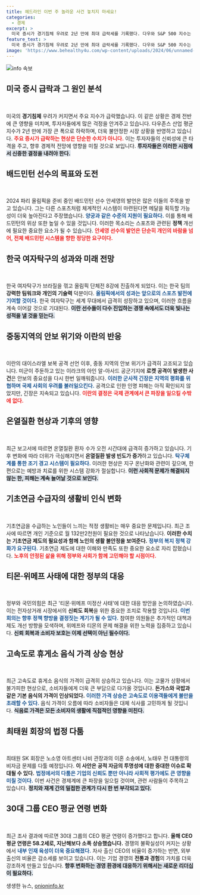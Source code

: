 ```yaml
---
title: 헤드라인 이번 주 놀라운 사건 놓치지 마세요!
categories:
  - 경제
excerpt: >
  미국 증시가 경기침체 우려로 2년 만에 최대 급락세를 기록했다. 다우와 S&P 500 지수는 각각 1,000포인트 이상 하락하며 투자자들을 경악하게 만들었다. 지금이 기회일까, 아니면 위기일까? 클릭하여 자세한 내용을 확인하세요!
feature_text: >
  미국 증시가 경기침체 우려로 2년 만에 최대 급락세를 기록했다. 다우와 S&P 500 지수는 각각 1,000포인트 이상 하락하며 투자자들을 경악하게 만들었다. 지금이 기회일까, 아니면 위기일까? 클릭하여 자세한 내용을 확인하세요!
image: 'https://www.behealthy4u.com/wp-content/uploads/2024/06/unnamed-file.png'
---
```


<p><img src="https://www.behealthy4u.com/wp-content/uploads/2024/06/unnamed-file.png" alt="info 속보" /></p>

<h2 data-ke-size="size26">미국 증시 급락과 그 원인 분석</h2>

<p data-ke-size="size16">&nbsp;</p>

<p>미국의 <b>경기침체</b> 우려가 커지면서 주요 지수가 급락했습니다. 이 같은 상황은 경제 전반에 큰 영향을 미치며, 투자자들에게 많은 걱정을 안겨주고 있습니다. 다우존스 산업 평균 지수가 2년 만에 가장 큰 폭으로 하락하며, 더욱 불안정한 시장 상황을 반영하고 있습니다. <b><span style="color: #ee2323;">주요 증시가 급락하는 현상은 단순한 수치가 아니다.</span></b> 이는 투자자들의 신뢰성에 큰 타격을 주고, 향후 경제적 전망에 영향을 미칠 것으로 보입니다. <b><span style="background-color: #21538527;">투자자들은 이러한 시점에서 신중한 결정을 내려야 한다.</span></b></p>

<h2 data-ke-size="size26">배드민턴 선수의 목표와 도전</h2>

<p data-ke-size="size16">&nbsp;</p>

<p>2024 파리 올림픽을 준비 중인 배드민턴 선수 안세영의 발언은 많은 이들의 주목을 받고 있습니다. 그는 다른 스포츠처럼 체계적인 시스템이 마련된다면 메달을 획득할 가능성이 더욱 높아진다고 주장했습니다. <b><span style="color: #1a5490;">양궁과 같은 수준의 지원이 필요하다.</span></b> 이를 통해 배드민턴의 위상 또한 높일 수 있을 것입니다. 이러한 목소리는 스포츠와 관련된 <b>정책</b> 개선에 필요한 중요한 요소가 될 수 있습니다. <b><span style="color: #ee2323;">안세영 선수의 발언은 단순히 개인의 바람을 넘어, 전체 배드민턴 시스템을 향한 정당한 요구이다.</span></b></p>

<h2 data-ke-size="size26">한국 여자탁구의 성과와 미래 전망</h2>

<p data-ke-size="size16">&nbsp;</p>

<p>한국 여자탁구가 브라질을 꺾고 올림픽 단체전 8강에 진출하게 되었다. 이는 한국 팀의 <b>강력한 팀워크와 개인의 기술력</b> 덕분이다. <b><span style="color: #1a5490;">올림픽에서의 성과는 앞으로의 스포츠 발전에 기여할 것이다.</span></b> 한국 여자탁구는 세계 무대에서 급격히 성장하고 있으며, 이러한 흐름을 계속 이어갈 것으로 기대된다. <b><span style="background-color: #21538527;">이란 선수들이 다수 진입하는 경쟁 속에서도 더욱 빛나는 성적을 낼 것을 믿는다.</span></b></p>

<h2 data-ke-size="size26">중동지역의 안보 위기와 이란의 반응</h2>

<p data-ke-size="size16">&nbsp;</p>

<p>이란의 대이스라엘 보복 공격 선언 이후, 중동 지역의 안보 위기가 급격히 고조되고 있습니다. 미군이 주둔하고 있는 이라크의 아인 알-아사드 공군기지에 <b>로켓 공격이 발생한 사건</b>은 안보의 중요성을 다시 한번 일깨워줍니다. <b><span style="color: #1a5490;">이러한 군사적 긴장은 지역의 평화를 위협하며 국제 사회의 우려를 불러일으킨다.</span></b> 공격으로 인한 인명 피해는 아직 확인되지 않았지만, 긴장은 지속되고 있습니다. <b><span style="color: #ee2323;">이란의 결정은 국제 관계에서 큰 파장을 일으킬 수밖에 없다.</span></b></p>

<h2 data-ke-size="size26">온열질환 현상과 기후의 영향</h2>

<p data-ke-size="size16">&nbsp;</p>

<p>최근 보고서에 따르면 온열질환 환자 수가 오전 시간대에 급격히 증가하고 있습니다. 기후 변화에 따라 더위가 극심해지면서 <b>온열질환 발생 빈도가 증가</b>하고 있습니다. <b><span style="color: #1a5490;">탁구체계를 통한 조기 경고 시스템이 필요하다.</span></b> 이러한 현상은 지구 온난화와 관련이 깊으며, 한편으로는 예방과 치료를 위한 시스템 강화가 절실합니다. <b><span style="background-color: #21538527;">이런 사회적 문제가 해결되지 않는 한, 피해는 계속 늘어날 것으로 보인다.</span></b></p>

<h2 data-ke-size="size26">기초연금 수급자의 생활비 인식 변화</h2>

<p data-ke-size="size16">&nbsp;</p>

<p>기초연금을 수급하는 노인들이 느끼는 적정 생활비는 매우 중요한 문제입니다. 최근 조사에 따르면 개인 기준으로 월 132만2천원이 필요한 것으로 나타났습니다. <b>이러한 수치는 기초연금 제도의 필요성과 함께 노인의 생활 불안정을 보여준다.</b> <b><span style="color: #1a5490;">정부의 복지 정책 강화가 요구된다.</span></b> 기초연금 제도에 대한 이해와 만족도 또한 중요한 요소로 자리 잡혔습니다. <b><span style="color: #ee2323;">노후의 안정된 삶을 위해 정부와 사회가 함께 고민해야 할 시점이다.</span></b></p>

<h2 data-ke-size="size26">티몬·위메프 사태에 대한 정부의 대응</h2>

<p data-ke-size="size16">&nbsp;</p>

<p>정부와 국민의힘은 최근 '티몬·위메프 미정산 사태'에 대한 대응 방안을 논의하였습니다. 이는 전자상거래 시장에서의 <b>신뢰도 회복</b>을 위한 중요한 조치로 작용할 것입니다. <b><span style="color: #1a5490;">이번 회의는 향후 정책 향방을 결정짓는 계기가 될 수 있다.</span></b> 참여한 의원들은 추가적인 대책과 제도 개선 방향을 모색하며, 위메프와 티몬의 문제 해결을 위한 노력을 집중하고 있습니다. <b><span style="background-color: #21538527;">신뢰 회복과 소비자 보호는 이제 선택이 아닌 필수이다.</span></b></p>

<h2 data-ke-size="size26">고속도로 휴게소 음식 가격 상승 현상</h2>

<p data-ke-size="size16">&nbsp;</p>

<p>최근 고속도로 휴게소 음식의 가격이 급격히 상승하고 있습니다. 이는 고물가 상황에서 불가피한 현상으로, 소비자들에게 더욱 큰 부담으로 다가올 것입니다. <b>돈가스와 국밥과 같은 기본 음식의 가격이 인상되었다.</b> <b><span style="color: #1a5490;">이러한 가격 상승은 고속도로 이용객들에게 불만을 초래할 수 있다.</span></b> 음식 가격이 오름에 따라 소비자들은 대체 식사를 고민하게 될 것입니다. <b><span style="background-color: #21538527;">식음료 가격은 모든 소비자의 생활에 직접적인 영향을 미친다.</span></b></p>

<h2 data-ke-size="size26">최태원 회장의 법정 다툼</h2>

<p data-ke-size="size16">&nbsp;</p>

<p>최태원 SK 회장은 노소영 아트센터 나비 관장과의 이혼 소송에서, 노태우 전 대통령의 비자금 문제를 다툴 예정입니다. <b>이 사안은 공적 자금의 투명성에 대한 중대한 이슈로 확대될 수 있다.</b> <b><span style="color: #1a5490;">법정에서의 다툼은 기업의 신뢰도 뿐만 아니라 사회적 평가에도 큰 영향을 미칠 것이다.</span></b> 이번 사건은 경제계에 큰 파장을 일으킬 것이며, 관련 사람들이 주목하고 있습니다. <b><span style="background-color: #21538527;">정치와 재계 간의 밀접한 관계가 다시 한 번 부각되고 있다.</span></b></p>

<h2 data-ke-size="size26">30대 그룹 CEO 평균 연령 변화</h2>

<p data-ke-size="size16">&nbsp;</p>

<p>최근 조사 결과에 따르면 30대 그룹의 CEO 평균 연령이 증가했다고 합니다. <b>올해 CEO 평균 연령은 58.2세로, 지난해보다 소폭 상승했습니다.</b> 경쟁의 불확실성이 커지는 상황에서 <b><span style="color: #1a5490;">내부 인재 육성이 더욱 중요해졌다.</span></b> 자사 출신 CEO의 비율이 증가하는 반면, 외부 출신의 비율은 감소세를 보이고 있습니다. 이는 기업 경영의 <b>전통과 경험</b>의 가치를 더욱 강조하게 만들고 있습니다. <b><span style="background-color: #21538527;">향후 변화하는 경영 환경에 대응하기 위해서는 새로운 리더십이 필요하다.</span></b></p>
생생한 뉴스, <a href="https://onioninfo.kr" rel="dofollow">onioninfo.kr</a>


